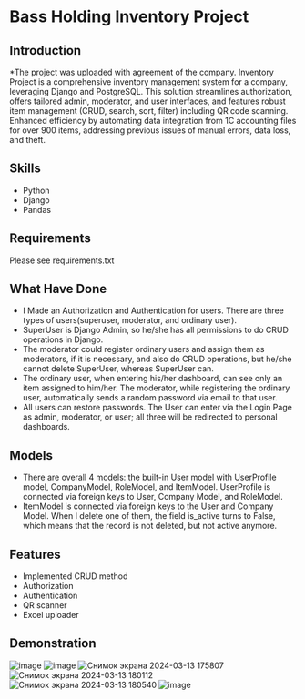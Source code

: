 # Bass Holding Inventory Project
## Introduction
*The project was uploaded with agreement of the company.
Inventory Project is a comprehensive inventory management system for a company, leveraging Django and PostgreSQL. This
solution streamlines authorization, offers tailored admin, moderator, and user interfaces, and features robust item
management (CRUD, search, sort, filter) including QR code scanning. Enhanced efficiency by automating data
integration from 1C accounting files for over 900 items, addressing previous issues of manual errors, data loss, and theft.
## Skills
- Python
- Django
- Pandas
## Requirements
Please see requirements.txt
## What Have Done
- I Made an Authorization and Authentication for users.
There are three types of users(superuser, moderator, and
ordinary user).
- SuperUser is Django Admin, so he/she has all permissions
to do CRUD operations in Django.
- The moderator could register ordinary users and assign them
as moderators, if it is necessary, and also do CRUD
operations, but he/she cannot delete SuperUser, whereas
SuperUser can.
- The ordinary user, when entering his/her dashboard, can see
only an item assigned to him/her.
The moderator, while registering the ordinary user,
automatically sends a random password via email to that
user.
- All users can restore passwords.
The User can enter via the Login Page as admin, moderator,
or user; all three will be redirected to personal dashboards.
## Models
- There are overall 4 models: the built-in User model with
UserProfile model, CompanyModel, RoleModel, and
ItemModel. UserProfile is connected via foreign keys to User,
Company Model, and RoleModel. 
- ItemModel is connected
via foreign keys to the User and Company Model. When I
delete one of them, the field is_active turns to False, which
means that the record is not deleted, but not active anymore.
## Features
- Implemented CRUD method
- Authorization
- Authentication
- QR scanner
- Excel uploader
## Demonstration
![image](https://github.com/zhansayaszh/inventory_project/assets/28733943/df734045-a3db-46fe-89a4-6861ddcbee39)
![image](https://github.com/zhansayaszh/inventory_project/assets/28733943/75f9fa8f-4d11-451a-91e7-076b55dc037d)
![Снимок экрана 2024-03-13 175807](https://github.com/zhansayaszh/inventory_project/assets/28733943/d283b799-6653-4757-b9b9-216046ea90af)
![Снимок экрана 2024-03-13 180112](https://github.com/zhansayaszh/inventory_project/assets/28733943/1959bfe1-61a7-4f70-8e9e-5bb26219e7f8)
![Снимок экрана 2024-03-13 180540](https://github.com/zhansayaszh/inventory_project/assets/28733943/adca5a3b-ef2e-4469-922b-110a1cf84448)
![image](https://github.com/zhansayaszh/inventory_project/assets/28733943/a1b8d847-16b3-4430-a603-fa60961fd0f9)










